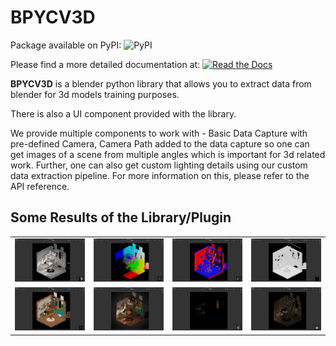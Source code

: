 BPYCV3D
=======

Package available on PyPI: ![PyPI](https://img.shields.io/pypi/v/bpycv3d)

Please find a more detailed documentation at: [![Read the Docs](https://img.shields.io/readthedocs/bpycv3d)](https://bpycv3d.readthedocs.io/en/latest/)

**BPYCV3D** is a blender python library that allows you to extract data from blender for 3d models training purposes.

There is also a UI component provided with the library.

We provide multiple components to work with - Basic Data Capture with pre-defined Camera, Camera Path added to the data capture so one can get images of a scene from multiple angles which is important for 3d related work. Further, one can also get custom lighting details using our custom data extraction pipeline. For more information on this, please refer to the API reference.

Some Results of the Library/Plugin
----------------------------------
| | | | |
|:-------------------------:|:-------------------------:|:-------------------------:|:-------------------------:|
|![channel_1](./docs/images/channel_1.jpg)|![channel_2](./docs/images/channel_2.jpg)|![channel_3](./docs/images/channel_3.jpg)|![channel_4](./docs/images/channel_4.jpg)|
|![channel_5](./docs/images/channel_5.jpg)|![channel_6](./docs/images/channel_6.jpg)|![channel_7](./docs/images/channel_7.jpg)|![channel_8](./docs/images/channel_8.jpg)|
